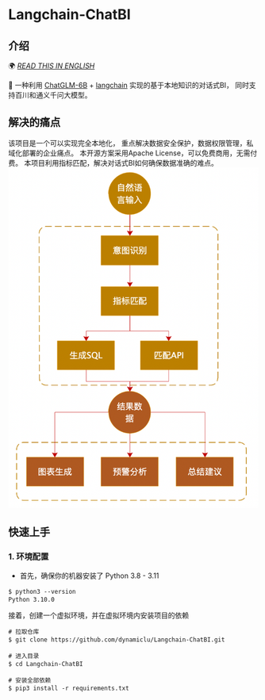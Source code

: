 # Langchain-ChatBI 

## 介绍
🌍 [_READ THIS IN ENGLISH_](README_en.md)

🤖️ 一种利用 [ChatGLM-6B](https://github.com/THUDM/ChatGLM-6B) + [langchain](https://github.com/hwchase17/langchain) 实现的基于本地知识的对话式BI，
同时支持百川和通义千问大模型。

## 解决的痛点
  该项目是一个可以实现完全本地化， 重点解决数据安全保护，数据权限管理，私域化部署的企业痛点。 本开源方案采用Apache License，可以免费商用，无需付费。
  本项目利用指标匹配，解决对话式BI如何确保数据准确的难点。
![](img/introduce.png)
## 快速上手

### 1. 环境配置

+ 首先，确保你的机器安装了 Python 3.8 - 3.11
```
$ python3 --version
Python 3.10.0
```
 接着，创建一个虚拟环境，并在虚拟环境内安装项目的依赖
```shell
# 拉取仓库
$ git clone https://github.com/dynamiclu/Langchain-ChatBI.git

# 进入目录
$ cd Langchain-ChatBI

# 安装全部依赖
$ pip3 install -r requirements.txt 
```
